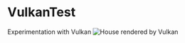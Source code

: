 # VulkanTest
Experimentation with Vulkan
![House rendered by Vulkan](https://mainbucketbenandrew.s3.amazonaws.com/gallery/vulkan_1.jpg)
